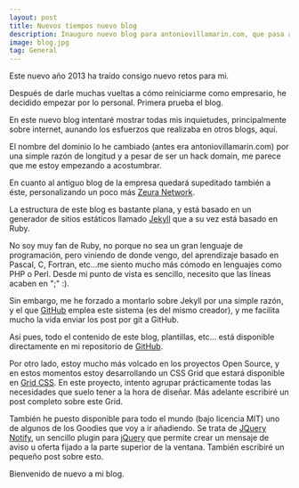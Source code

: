 ```yaml
---
layout: post
title: Nuevos tiempos nuevo blog
description: Inauguro nuevo blog para antoniovillamarin.com, que pasa a ser ant.onio.org
image: blog.jpg
tag: General
---
```


Este nuevo año 2013 ha traído consigo nuevo retos para mi.

Después de darle muchas vueltas a cómo reiniciarme como empresario, he decidido empezar por lo personal. Primera prueba el blog.

En este nuevo blog intentaré mostrar todas mis inquietudes, principalmente sobre internet, aunando los esfuerzos que realizaba en otros blogs, aquí.

El nombre del dominio lo he cambiado (antes era antoniovillamarin.com) por una simple razón de longitud y a pesar de ser un hack domain, me parece que me estoy empezando a acostumbrar.

En cuanto al antiguo blog de la empresa quedará supeditado también a éste, personalizando un poco más [Zeura Network][1].

La estructura de este blog es bastante plana, y está basado en un generador de sitios estáticos llamado [Jekyll][2] que a su vez está basado en Ruby.

No soy muy fan de Ruby, no porque no sea un gran lenguaje de programación, pero viniendo de donde vengo, del aprendizaje basado en Pascal, C, Fortran, etc...me siento mucho más cómodo en lenguajes como PHP o Perl. Desde mi punto de vista es sencillo, necesito que las líneas acaben en ";" :).

Sin embargo, me he forzado a montarlo sobre Jekyll por una simple razón, y el que [GitHub][3] emplea este sistema (es del mismo creador), y me facilita mucho la vida enviar los post por git a GitHub.

Así pues, todo el contenido de este blog, plantillas, etc... está disponible directamente en mi repositorio de [GitHub][4].

Por otro lado, estoy mucho más volcado en los proyectos Open Source, y en estos momentos estoy desarrollando un CSS Grid que estará disponible en [Grid CSS][5]. En este proyecto, intento agrupar prácticamente todas las necesidades que suelo tener a la hora de diseñar. Más adelante escribiré un post completo sobre este Grid.

También he puesto disponible para todo el mundo (bajo licencia MIT) uno de algunos de los Goodies que voy a ir añadiendo. Se trata de [JQuery Notify][6], un sencillo plugin para [jQuery][7] que permite crear un mensaje de aviso u oferta fijado a la parte superior de la ventana. También escribiré un pequeño post sobre esto.

Bienvenido de nuevo a mi blog.

[1]: //www.zeura.com
[2]: //jekyllrb.com
[3]: //github.com
[4]: //github.com/zeura
[5]: //www.gridcss.com
[6]: //notify.gridcss.com
[7]: //jquery.com
